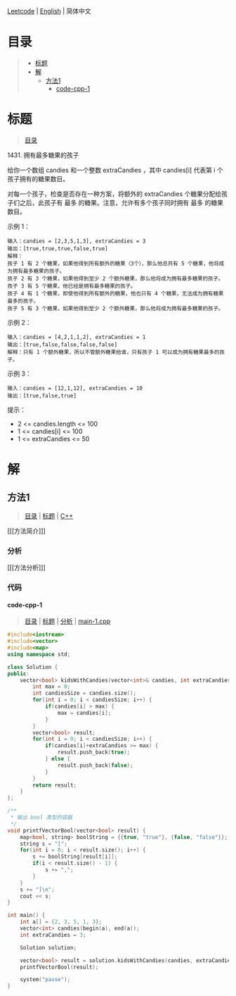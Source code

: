 [Leetcode](../README.CN.md) | [English](./README.md) | 简体中文

# 目录

>- [标题](#标题)
>- [解](#解)
>    - [方法1](#方法1)
>        - [code-cpp-1](#code-cpp-1)

# 标题

>[目录](#目录)

1431.&nbsp;拥有最多糖果的孩子

给你一个数组 candies 和一个整数 extraCandies ，其中 candies[i] 代表第 i 个孩子拥有的糖果数目。

对每一个孩子，检查是否存在一种方案，将额外的 extraCandies 个糖果分配给孩子们之后，此孩子有 最多 的糖果。注意，允许有多个孩子同时拥有 最多 的糖果数目。

示例 1：
```
输入：candies = [2,3,5,1,3], extraCandies = 3
输出：[true,true,true,false,true] 
解释：
孩子 1 有 2 个糖果，如果他得到所有额外的糖果（3个），那么他总共有 5 个糖果，他将成为拥有最多糖果的孩子。
孩子 2 有 3 个糖果，如果他得到至少 2 个额外糖果，那么他将成为拥有最多糖果的孩子。
孩子 3 有 5 个糖果，他已经是拥有最多糖果的孩子。
孩子 4 有 1 个糖果，即使他得到所有额外的糖果，他也只有 4 个糖果，无法成为拥有糖果最多的孩子。
孩子 5 有 3 个糖果，如果他得到至少 2 个额外糖果，那么他将成为拥有最多糖果的孩子。
```

示例 2：
```
输入：candies = [4,2,1,1,2], extraCandies = 1
输出：[true,false,false,false,false] 
解释：只有 1 个额外糖果，所以不管额外糖果给谁，只有孩子 1 可以成为拥有糖果最多的孩子。
```

示例 3：
```
输入：candies = [12,1,12], extraCandies = 10
输出：[true,false,true]
```

提示：
- 2 <= candies.length <= 100
- 1 <= candies[i] <= 100
- 1 <= extraCandies <= 50

# 解

## 方法1

>[目录](#目录) | [标题](#标题) | [C++](#code-cpp-1)

[[[方法简介]]]

### 分析

[[[方法分析]]]

### 代码

#### code-cpp-1

>[目录](#目录) | [标题](#标题) | [分析](#方法1) | [main-1.cpp](./main-1.cpp "main-1.cpp")

```C++
#include<iostream>
#include<vector>
#include<map>
using namespace std;

class Solution {
public:
    vector<bool> kidsWithCandies(vector<int>& candies, int extraCandies) {
        int max = 0;
        int candiesSize = candies.size();
        for(int i = 0; i < candiesSize; i++) {
            if(candies[i] > max) {
                max = candies[i];
            }
        }
        vector<bool> result;
        for(int i = 0; i < candiesSize; i++) {
            if(candies[i]+extraCandies >= max) {
                result.push_back(true);
            } else {
                result.push_back(false);
            }
        }
        return result;
    }
};

/**
 * 输出 bool 类型的容器
 */
void printfVectorBool(vector<bool> result) {
    map<bool, string> boolString = {{true, "true"}, {false, "false"}};
    string s = "[";
    for(int i = 0; i < result.size(); i++) {
        s += boolString[result[i]];
        if(i < result.size() - 1) {
            s += ",";
        }
    }
    s += "]\n";
    cout << s;
}

int main() {
    int a[] = {2, 3, 5, 1, 3};
    vector<int> candies(begin(a), end(a));
    int extraCandies = 3;

    Solution solution;

    vector<bool> result = solution.kidsWithCandies(candies, extraCandies);
    printfVectorBool(result);

    system("pause");
}
```
